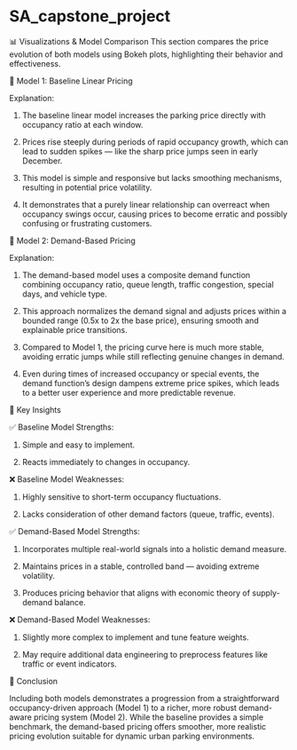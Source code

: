 # SA_capstone_project

📊 Visualizations & Model Comparison
This section compares the price evolution of both models using Bokeh plots, highlighting their behavior and effectiveness.


🔹 Model 1: Baseline Linear Pricing

Explanation:

1. The baseline linear model increases the parking price directly with occupancy ratio at each window.

2. Prices rise steeply during periods of rapid occupancy growth, which can lead to sudden spikes — like the sharp price jumps seen in early December.

3. This model is simple and responsive but lacks smoothing mechanisms, resulting in potential price volatility.

4. It demonstrates that a purely linear relationship can overreact when occupancy swings occur, causing prices to become erratic and possibly confusing or frustrating customers.



🔹 Model 2: Demand-Based Pricing

Explanation:

1. The demand-based model uses a composite demand function combining occupancy ratio, queue length, traffic congestion, special days, and vehicle type.

2. This approach normalizes the demand signal and adjusts prices within a bounded range (0.5x to 2x the base price), ensuring smooth and explainable price transitions.

3. Compared to Model 1, the pricing curve here is much more stable, avoiding erratic jumps while still reflecting genuine changes in demand.

4. Even during times of increased occupancy or special events, the demand function’s design dampens extreme price spikes, which leads to a better user experience and more predictable revenue.



🔎 Key Insights

✅ Baseline Model Strengths:

1. Simple and easy to implement.

2. Reacts immediately to changes in occupancy.

❌ Baseline Model Weaknesses:

1. Highly sensitive to short-term occupancy fluctuations.

2. Lacks consideration of other demand factors (queue, traffic, events).

✅ Demand-Based Model Strengths:

1. Incorporates multiple real-world signals into a holistic demand measure.

2. Maintains prices in a stable, controlled band — avoiding extreme volatility.

3. Produces pricing behavior that aligns with economic theory of supply-demand balance.

❌ Demand-Based Model Weaknesses:

1. Slightly more complex to implement and tune feature weights.

2. May require additional data engineering to preprocess features like traffic or event indicators.



📌 Conclusion

Including both models demonstrates a progression from a straightforward occupancy-driven approach (Model 1) to a richer, more robust demand-aware pricing system (Model 2). While the baseline provides a simple benchmark, the demand-based pricing offers smoother, more realistic pricing evolution suitable for dynamic urban parking environments.
